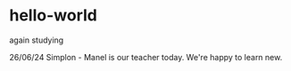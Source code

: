 # hello-world
again studying

26/06/24 Simplon - Manel is our teacher today. We're happy to learn new. 
